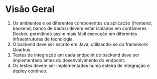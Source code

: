 # Visão Geral

1. Os ambientes e os diferentes componentes da aplicação (frontend, backend, banco de dados) devem estar isolados em contâineres Docker, permitindo assim mais fácil execução em diferentes infraestruturas de tecnologia.
2. O backend deve ser escrito em Java, utilizando-se do framework Quarkus.
3. Testes de integração em cada endpoint do backend deve ser implementado antes do desenvolvimento do endpoint.
4. Os testes devem ser implementados numa esteira de integração e deploy contínuo.